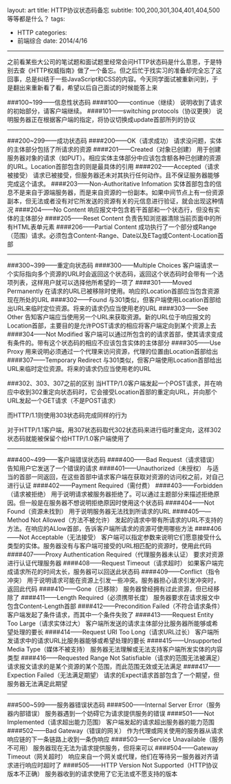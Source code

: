 layout: art
title: HTTP协议状态码备忘
subtitle: 100,200,301,304,401,404,500等等都是什么？
tags: 
- HTTP
categories: 
- 前端综合
date: 2014/4/16
---

之前看某些大公司的笔试题和面试题里经常会问HTTP状态码是什么意思，于是特别去查《HTTP权威指南》做了一个备忘。但之后忙于找实习的准备却完全忘了这回事，总是纠结于一些JavaScript和CSS的内容。今天同学面试被重新问到，于是翻出来重新看了看，希望以后自己面试的时候能答上来

<!-- more -->

###100~199——信息性状态码
####100——continue（继续）
说明收到了请求的初始部分，请客户端继续。
####101——switching protocols（协议更换）
说明服务器正在根据客户端的指定，将协议切换成update首部所列的协议

---
###200~299——成功状态码
####200——OK（请求成功）
请求没问题，实体的主体部分包括了所请求的资源
####201——Created（对象已创建）
用于创建服务器对象的请求（如PUT）。相应实体主体部分中应该包含额各种已创建的资源的URL。Location首部包含的则是最具体的引用
####202——Accepted（请求被接受）
请求已被接受，但服务器还未对其执行任何动作。且不保证服务器能够完成这个请求。
####203——Non-Authoritative Infomation
实体首部包含的信息不是来自于源端服务器，而是来自资源的一份副本。如果中间节点上有一份资源副本，但无法或者没有对它所发送的资源有关的元信息进行验证，就会出现这种情况
####204——No Content
响应报文中包含若干首部和一个状态行，但没有实体的主体部分
####205——Reset Content
负责告知浏览器清除当前页面中的所有HTML表单元素
####206——Partial Content
成功执行了一个部分或Range（范围）请求。必须包含Content-Range、Date以及ETag或Content-Location首部

---
###300~399——重定向状态码
####300——Multiple Choices
客户端请求一个实际指向多个资源的URL时会返回这个状态码，返回这个状态码时会带有一个选项列表，这样用户就可以选择他所希望的一项了
####301——Moved Permanently
在请求的URL已被移除时使用。响应的Location首部应当包含资源现在所处的URL
####302——Found
与301类似，但客户端使用Location首部给出URL来临时定位资源。将来的请求仍应当使用老的URL
####303——See Other
告知客户端应当使用另一个URL来获取资源。新的URL位于响应报文的Location首部，主要目的是允许POST请求的相应将客户端定向到某个资源上去
####304——Not Modified
客户端可以通过所包含的的请求首部，使其请求变成有条件的。带有这个状态码的相应不应该包含实体的主体部分
####305——Use Proxy
用来说明必须通过一个代理来访问资源，代理的位置由Location首部给出
####307——Temporary Redirect
与301类似，但客户端使用Location首部给出URL来临时定位资源。将来的请求仍应当使用老的URL

###302、303、307之前的区别
当HTTP/1.0客户端发起一个POST请求，并在响应中收到302重定向状态码时，它会接受Location首部的重定向URL，并向那个URL发起一个GET请求（不是POST请求）

而HTTP/1.1则使用303状态码完成同样的行为

对于HTTP/1.1客户端，用307状态码取代302状态码来进行临时重定向，这样302状态码就能被保留个给HTTP/1.0客户端使用了

---
###400~499——客户端错误状态码
####400——Bad Request（请求错误）
告知用户它发送了一个错误的请求
####401——Unauthorized（未授权）
与适当的首部一同返回，在这些首部中请求客户端在获取对资源的访问权之前，对自己进行认证
####402——Payment Required（需付费）
####403——Forbidden（请求被拒绝）
用于说明请求被服务器拒绝了。可以通过主题部分来描述拒绝原因。但一般是在服务器不想说明拒绝原因时使用这个状态码
####404——Not Found（资源未找到）
用于说明服务器无法找到所请求的URL
####405——Method Not Allowed（方法不被允许）
发起的请求中带有所请求的URL不支持的方法。在响应的ALlow首部，告诉客户端所请求的资源可使用哪些方法
####406——Not Acceptable（无法接受）
客户端可以指定参数来说明它们愿意接受什么类型的实体。服务器没有与客户端可接受的URL相匹配的资源时，使用此代码
####407——Proxy Authentication Required（代理服务器未认证）
要求对资源进行认证代理服务器
####408——Request Timeout（请求超时）
如果客户端完成请求所花的时间太长，服务器可以回送此状态码
####409——Conflict（指令冲突）
用于说明请求可能在资源上引发一些冲突。服务器担心请求引发冲突时，返回此代码
####410——Gone（已移除）
服务器曾经拥有过此资源，但已经移除了
####411——Length Required（必须携带长度）
服务器要求在请求报文中包含Content-Length首部
####412——Precondition Failed（不符合请求条件）
客户端发起了条件请求，而其中一个条件失败了
####413——Request Entity Too Large（请求实体过大）
客户端所发送的请求主体部分比服务器所能够或希望处理的要长
####414——Request URI Too Long（请求URL过长）
客户端所发请求中的请求URL比服务器能够或希望处理的要长
####415——Unsupported Media Type（媒体不被支持）
服务器无法理解或无法支持客户端所发实体的内容类型
####416——Requested Range Not Satisfiable（请求的范围无法被满足）
请求报文请求的是某个资源的某个范围，而此范围无效或无法满足
####417——Expection Failed（无法满足期望）
请求的Expect请求首部包含了一个期望，但服务器无法满足此期望

---
###500~599——服务器错误状态码
####500——Internal Server Error（服务器内部错误）
服务器遇到一个妨碍它为请求提供服务的错误
####501——Not Implemented（请求超出能力范围）
客户端发起的请求超出服务器的能力范围
####502——Bad Gateway（错误的网关）
作为代理或网关使用的服务器从请求响应链的下一条链路上收到一条伪响应
####503——Service Unavailable（服务不可用）
服务器现在无法为请求提供服务，但将来可以
####504——Gateway Timeout（网关超时）
响应来自一个网关或代理，他们在等待另一服务器对齐请求进行响应时超时了
####505——HTTP Version Not Supported（HTTP协议版本不正确）
服务器收到的请求使用了它无法或不愿支持的版本

